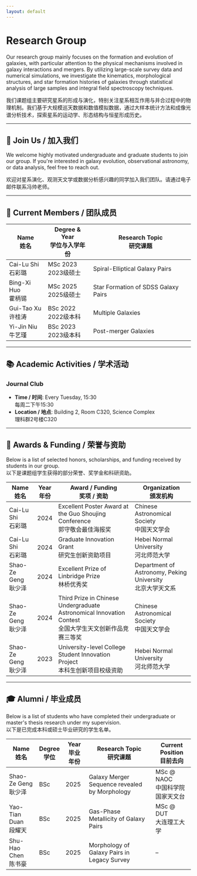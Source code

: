 ```yaml
---
layout: default
---
```


# Research Group

Our research group mainly focuses on the formation and evolution of galaxies, with particular attention to the physical mechanisms involved in galaxy interactions and mergers. By utilizing large-scale survey data and numerical simulations, we investigate the kinematics, morphological structures, and star formation histories of galaxies through statistical analysis of large samples and integral field spectroscopy techniques.

我们课题组主要研究星系的形成与演化，特别关注星系相互作用与并合过程中的物理机制。我们基于大规模巡天数据和数值模拟数据，通过大样本统计方法和成像光谱分析技术，探索星系的运动学、形态结构与恒星形成历史。

---

## 🚀 Join Us / 加入我们

We welcome highly motivated undergraduate and graduate students to join our group. If you're interested in galaxy evolution, observational astronomy, or data analysis, feel free to reach out.

欢迎对星系演化、观测天文学或数据分析感兴趣的同学加入我们团队。请通过电子邮件联系冯帅老师。

---

## 👥 Current Members / 团队成员

| Name <br> 姓名 | Degree & Year <br> 学位与入学年份 | Research Topic <br> 研究课题 |
|----------------|-------------------------------|-----------------------------|
| Cai-Lu Shi <br> 石彩璐  | MSc 2023 <br> 2023级硕士 | Spiral-Elliptical Galaxy Pairs |
| Bing-Xi Huo <br> 霍柄锡 | MSc 2025 <br> 2025级硕士 | Star Formation of SDSS Galaxy Pairs |
| Gui-Tao Xu <br> 许桂涛  | BSc 2022 <br> 2022级本科 | Multiple Galaxies |
| Yi-Jin Niu <br> 牛艺瑾  | BSc 2023 <br> 2023级本科 | Post-merger Galaxies |

---

## 📚 Academic Activities / 学术活动

### Journal Club
- **Time / 时间**: Every Tuesday, 15:30 <br> 每周二下午15:30  
- **Location / 地点**: Building 2, Room C320, Science Complex <br> 理科群2号楼C320  

---

## 🏅 Awards & Funding / 荣誉与资助

Below is a list of selected honors, scholarships, and funding received by students in our group.  
以下是课题组学生获得的部分荣誉、奖学金和科研资助。

| Name <br> 姓名 | Year <br> 年份 | Award / Funding <br> 奖项 / 资助 | Organization <br> 颁发机构 |
|----------------|----------------|---------------------------------|-----------------------------|
| Cai-Lu Shi <br> 石彩璐 | 2024 | Excellent Poster Award at the Guo Shoujing Conference <br> 郭守敬会最佳海报奖 | Chinese Astronomical Society <br> 中国天文学会 |
| Cai-Lu Shi <br> 石彩璐 | 2024 | Graduate Innovation Grant <br> 研究生创新资助项目 | Hebei Normal University <br> 河北师范大学 |
| Shao-Ze Geng <br> 耿少泽 | 2024 | Excellent Prize of Linbridge Prize <br> 林桥优秀奖 | Department of Astronomy, Peking University <br> 北京大学天文系 |
| Shao-Ze Geng <br> 耿少泽 | 2024 | Third Prize in Chinese Undergraduate Astronomical Innovation Contest<br> 全国大学生天文创新作品竞赛三等奖 | Chinese Astronomical Society <br> 中国天文学会 |
| Shao-Ze Geng <br> 耿少泽 | 2023 | University-level College Student Innovation Project <br> 本科生创新项目校级资助 | Hebei Normal University <br> 河北师范大学 |

---

## 🎓 Alumni / 毕业成员

Below is a list of students who have completed their undergraduate or master's thesis research under my supervision.  
以下是已完成本科或硕士毕业研究的学生名单。

| Name <br> 姓名 | Degree <br> 学位 | Year <br> 毕业年份 | Research Topic <br> 研究课题 | Current Position <br> 目前去向 |
|----------------|------------------|------------------------|-----------------------------|------------------------------|
| Shao-Ze Geng <br> 耿少泽 | BSc | 2025 | Galaxy Merger Sequence revealed by Morphology | MSc @ NAOC <br> 中国科学院国家天文台 |
| Yao-Tian Duan <br> 段耀天 | BSc | 2025 | Gas-Phase Metallicity of Galaxy Pairs | MSc @ DUT <br> 大连理工大学 |
| Shu-Hao Chen <br> 陈书豪 | BSc | 2025 | Morphology of Galaxy Pairs in Legacy Survey | – |
